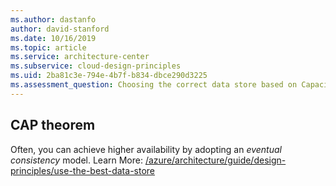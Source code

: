 ```yaml
---
ms.author: dastanfo
author: david-stanford
ms.date: 10/16/2019
ms.topic: article
ms.service: architecture-center
ms.subservice: cloud-design-principles
ms.uid: 2ba81c3e-794e-4b7f-b834-dbce290d3225
ms.assessment_question: Choosing the correct data store based on Capacity, Availability, and Performance requirements (CAP)
---
```

## CAP theorem

Often, you can achieve higher availability by adopting an _eventual consistency_ model. Learn More: [/azure/architecture/guide/design-principles/use-the-best-data-store](/azure/architecture/guide/design-principles/use-the-best-data-store)
